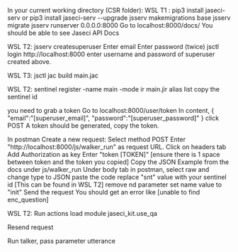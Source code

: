 In your current working directory (CSR folder):
WSL T1 :
pip3 install jaseci-serv or pip3 install jaseci-serv --upgrade
jsserv makemigrations base
jsserv migrate
jsserv runserver 0.0.0.0:8000
Go to localhost:8000/docs/
You should be able to see Jaseci API Docs

WSL T2:
jsserv createsuperuser
Enter email
Enter password (twice)
jsctl
login http://localhost:8000
enter username and password of superuser created above.

WSL T3:
jsctl jac build main.jac

WSL T2:
sentinel register -name main -mode ir main.jir
alias list
copy the sentinel id

you need to grab a token
Go  to localhost:8000/user/token
In content,
{
    "email":"[superuser_email]",
    "password":"[superuser_password]"
}
click POST
A token should be generated, copy the token.

In postman
Create a new request:
Select method POST
Enter "http://localhost:8000/js/walker_run" as request URL.
Click on headers tab
Add Authorization as key
Enter "token [TOKEN]" [ensure there is 1 space between token and the token you copied]
Copy the JSON Example from the docs under js/walker_run
Under body tab in postman, select raw and change type to JSON
paste the code
replace "snt" value with your sentinel id [This can be found in WSL T2]
remove nd parameter
set name value to "init"
Send the request
You should get an error like [unable to find enc_question]

WSL T2:
Run actions load module jaseci_kit.use_qa

Resend request

Run talker,
pass parameter utterance